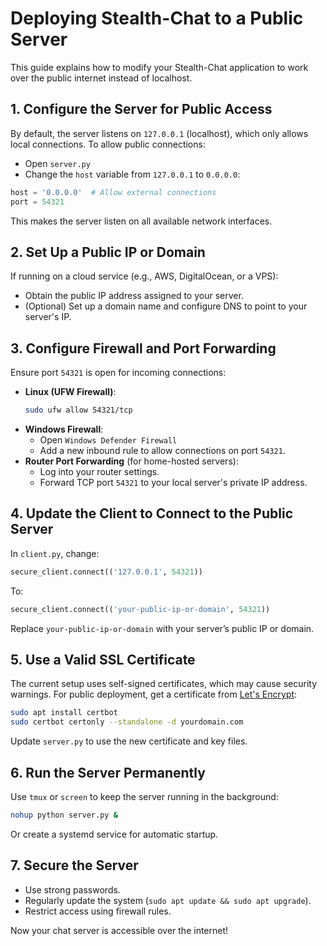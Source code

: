 # Deploying Stealth-Chat to a Public Server

This guide explains how to modify your Stealth-Chat application to work over the public internet instead of localhost.

## 1. Configure the Server for Public Access
By default, the server listens on `127.0.0.1` (localhost), which only allows local connections. To allow public connections:

- Open `server.py`
- Change the `host` variable from `127.0.0.1` to `0.0.0.0`:

```python
host = '0.0.0.0'  # Allow external connections
port = 54321
```

This makes the server listen on all available network interfaces.

## 2. Set Up a Public IP or Domain
If running on a cloud service (e.g., AWS, DigitalOcean, or a VPS):
- Obtain the public IP address assigned to your server.
- (Optional) Set up a domain name and configure DNS to point to your server's IP.

## 3. Configure Firewall and Port Forwarding
Ensure port `54321` is open for incoming connections:

- **Linux (UFW Firewall)**:
  ```sh
  sudo ufw allow 54321/tcp
  ```
- **Windows Firewall**:
  - Open `Windows Defender Firewall`
  - Add a new inbound rule to allow connections on port `54321`.
- **Router Port Forwarding** (for home-hosted servers):
  - Log into your router settings.
  - Forward TCP port `54321` to your local server's private IP address.

## 4. Update the Client to Connect to the Public Server
In `client.py`, change:
```python
secure_client.connect(('127.0.0.1', 54321))
```
To:
```python
secure_client.connect(('your-public-ip-or-domain', 54321))
```
Replace `your-public-ip-or-domain` with your server’s public IP or domain.

## 5. Use a Valid SSL Certificate
The current setup uses self-signed certificates, which may cause security warnings. For public deployment, get a certificate from [Let's Encrypt](https://letsencrypt.org/):
```sh
sudo apt install certbot
sudo certbot certonly --standalone -d yourdomain.com
```
Update `server.py` to use the new certificate and key files.

## 6. Run the Server Permanently
Use `tmux` or `screen` to keep the server running in the background:
```sh
nohup python server.py &
```
Or create a systemd service for automatic startup.

## 7. Secure the Server
- Use strong passwords.
- Regularly update the system (`sudo apt update && sudo apt upgrade`).
- Restrict access using firewall rules.

Now your chat server is accessible over the internet!